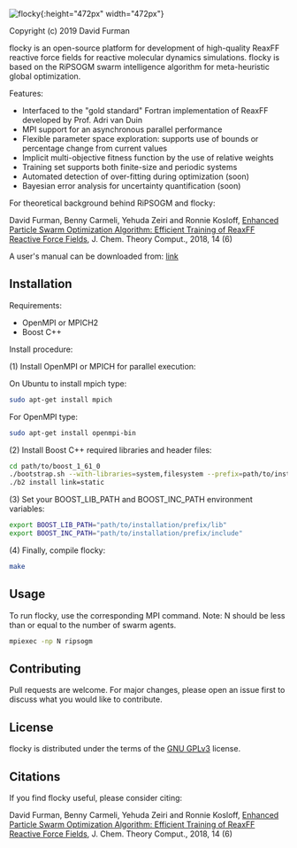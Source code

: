 ![flocky](https://github.com/df398/flocky/blob/master/FLOCKY-EX-SMALL.jpg){:height="472px" width="472px"}


Copyright (c) 2019 David Furman

flocky is an open-source platform for development of high-quality ReaxFF reactive force fields for reactive molecular dynamics simulations. flocky is based on the RiPSOGM swarm intelligence algorithm for meta-heuristic global optimization.

Features:

* Interfaced to the "gold standard" Fortran implementation of ReaxFF developed by Prof. Adri van Duin
* MPI support for an asynchronous parallel performance
* Flexible parameter space exploration: supports use of bounds or percentage change from current values
* Implicit multi-objective fitness function by the use of relative weights
* Training set supports both finite-size and periodic systems
* Automated detection of over-fitting during optimization (soon)
* Bayesian error analysis for uncertainty quantification (soon)


For theoretical background behind RiPSOGM and flocky:

David Furman, Benny Carmeli, Yehuda Zeiri and Ronnie Kosloff,
[Enhanced Particle Swarm Optimization Algorithm: Efficient Training of ReaxFF Reactive Force Fields](https://pubs.acs.org/doi/10.1021/acs.jctc.7b01272),
J. Chem. Theory Comput., 2018, 14 (6)

A user's manual can be downloaded from: [link](http://insertlink)


## Installation
Requirements:

* OpenMPI or MPICH2
* Boost C++

Install procedure:

(1) Install OpenMPI or MPICH for parallel execution:

On Ubuntu to install mpich type:
```bash
sudo apt-get install mpich
```

For OpenMPI type:
```bash
sudo apt-get install openmpi-bin
```

(2) Install Boost C++ required libraries and header files:
```bash
cd path/to/boost_1_61_0
./bootstrap.sh --with-libraries=system,filesystem --prefix=path/to/installation/prefix
./b2 install link=static
```

(3) Set your BOOST_LIB_PATH and BOOST_INC_PATH environment variables:
```bash
export BOOST_LIB_PATH="path/to/installation/prefix/lib" 
export BOOST_INC_PATH="path/to/installation/prefix/include"
```

(4) Finally, compile flocky:
```bash
make 
```

## Usage
To run flocky, use the corresponding MPI command. Note: N should be less than or equal to the number of swarm agents.
```bash
mpiexec -np N ripsogm
```

## Contributing
Pull requests are welcome. For major changes, please open an issue first to discuss what you would like to contribute.

## License
flocky is distributed under the terms of the [GNU GPLv3](https://choosealicense.com/licenses/gpl-3.0/) license.

## Citations
If you find flocky useful, please consider citing:

David Furman, Benny Carmeli, Yehuda Zeiri and Ronnie Kosloff,
[Enhanced Particle Swarm Optimization Algorithm: Efficient Training of ReaxFF Reactive Force Fields](https://pubs.acs.org/doi/10.1021/acs.jctc.7b01272),
J. Chem. Theory Comput., 2018, 14 (6)
